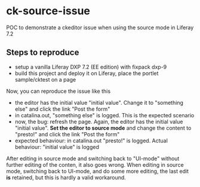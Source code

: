 # ck-source-issue

POC to demonstrate a ckeditor issue when using the source mode in Liferay 7.2

## Steps to reproduce

- setup a vanilla Liferay DXP 7.2 (EE edition) with fixpack dxp-9
- build this project and deploy it on Liferay, place the portlet sample/cktest on a page

Now, you can reproduce the issue like this

- the editor has the initial value "initial value". Change it to "something else" and click the link "Post the form"
- in catalina.out, "something else" is logged. This is the expected scenario
- now, the bug: refresh the page. Again, the editor has the initial value "initial value". **Set the editor to source mode** and change the content to "presto!" and click the link "Post the form"
- expected behaviour: in catalina.out "presto!" is logged. Actual behaviour: "initial value" is logged

After editing in source mode and switching back to "UI-mode" without further editing of the conten, it also goes wrong. When editing in source mode, switching back to UI-mode, and do some more editing, the last edit **is** retained, but this is hardly a valid workaround.